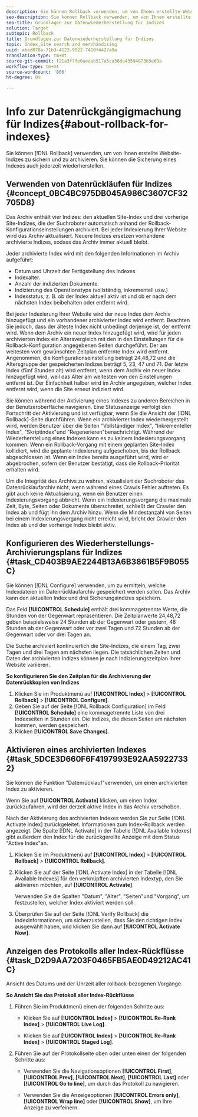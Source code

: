```yaml
---
description: Sie können Rollback verwenden, um von Ihnen erstellte Website-Indizes zu sichern und zu archivieren. Sie können die Sicherung eines Indexes auch jederzeit wiederherstellen.
seo-description: Sie können Rollback verwenden, um von Ihnen erstellte Website-Indizes zu sichern und zu archivieren. Sie können die Sicherung eines Indexes auch jederzeit wiederherstellen.
seo-title: Grundlagen zur Datenwiederherstellung für Indizes
solution: Target
subtopic: Rollback
title: Grundlagen zur Datenwiederherstellung für Indizes
topic: Index,Site search and merchandising
uuid: abed878a-71b3-4122-9822-7410f4427a9a
translation-type: tm+mt
source-git-commit: f21a3f7fe0aeaab517a5ca36da43594873b3e69a
workflow-type: tm+mt
source-wordcount: '866'
ht-degree: 0%

---
```



# Info zur Datenrückgängigmachung für Indizes{#about-rollback-for-indexes}

Sie können [!DNL Rollback] verwenden, um von Ihnen erstellte Website-Indizes zu sichern und zu archivieren. Sie können die Sicherung eines Indexes auch jederzeit wiederherstellen.

## Verwenden von Datenrückläufen für Indizes {#concept_0BC4BC975DB045A986C3607CF32705D8}

Das Archiv enthält vier Indizes: den aktuellen Site-Index und drei vorherige Site-Indizes, die der Suchroboter automatisch anhand der Rollback-Konfigurationseinstellungen archiviert. Bei jeder Indexierung Ihrer Website wird das Archiv aktualisiert. Neuere Indizes ersetzen vorhandene archivierte Indizes, sodass das Archiv immer aktuell bleibt.

Jeder archivierte Index wird mit den folgenden Informationen im Archiv aufgeführt:

* Datum und Uhrzeit der Fertigstellung des Indexes
* Indexalter.
* Anzahl der indizierten Dokumente.
* Indizierung des Operationstyps (vollständig, inkrementell usw.)
* Indexstatus, z. B. ob der Index aktuell aktiv ist und ob er nach dem nächsten Index beibehalten oder entfernt wird.

Bei jeder Indexierung Ihrer Website wird der neue Index dem Archiv hinzugefügt und ein vorhandener archivierter Index wird entfernt. Beachten Sie jedoch, dass der älteste Index nicht unbedingt derjenige ist, der entfernt wird. Wenn dem Archiv ein neuer Index hinzugefügt wird, wird für jeden archivierten Index ein Altersvergleich mit den in den Einstellungen für die Rollback-Konfiguration angegebenen Seiten durchgeführt. Der am weitesten vom gewünschten Zeitplan entfernte Index wird entfernt. Angenommen, die Konfigurationseinstellung beträgt 24,48,72 und die Altersgruppe der gespeicherten Indizes beträgt 5, 23, 47 und 71. Der letzte Index (fünf Stunden alt) wird entfernt, wenn dem Archiv ein neuer Index hinzugefügt wird, weil das Alter am weitesten von den Einstellungen entfernt ist. Der Einfachheit halber wird im Archiv angegeben, welcher Index entfernt wird, wenn die Site erneut indiziert wird.

Sie können während der Aktivierung eines Indexes zu anderen Bereichen in der Benutzeroberfläche navigieren. Eine Statusanzeige verfolgt den Fortschritt der Aktivierung und ist verfügbar, wenn Sie die Ansicht der [!DNL Rollback]-Seite durchführen. Wenn ein archivierter Index wiederhergestellt wird, werden Benutzer über die Seiten &quot;Vollständiger Index&quot;, &quot;Inkrementeller Index&quot;, &quot;Skriptindex&quot;und &quot;Regenerieren&quot;benachrichtigt. Während der Wiederherstellung eines Indexes kann es zu keinem Indexierungsvorgang kommen. Wenn ein Rollback-Vorgang mit einem geplanten Site-Index kollidiert, wird die geplante Indexierung aufgeschoben, bis der Rollback abgeschlossen ist. Wenn ein Index bereits ausgeführt wird, wird er abgebrochen, sofern der Benutzer bestätigt, dass die Rollback-Priorität erhalten wird.

Um die Integrität des Archivs zu wahren, aktualisiert der Suchroboter das Datenrücklaufarchiv nicht, wenn während eines Crawls Fehler auftreten. Es gibt auch keine Aktualisierung, wenn ein Benutzer einen Indexierungsvorgang abbricht. Wenn ein Indexierungsvorgang die maximale Zeit, Byte, Seiten oder Dokumente überschreitet, schließt der Crawler den Index ab und fügt ihn dem Archiv hinzu. Wenn die Mindestanzahl von Seiten bei einem Indexierungsvorgang nicht erreicht wird, bricht der Crawler den Index ab und der vorherige Index bleibt aktiv.

## Konfigurieren des Wiederherstellungs-Archivierungsplans für Indizes {#task_CD403B9AE2244B13A6B3861B5F9B055C}

Sie können [!DNL Configure] verwenden, um zu ermitteln, welche Indexdateien im Datenrücklaufarchiv gespeichert werden sollen. Das Archiv kann den aktuellen Index und drei Sicherungsindizes speichern.

Das Feld **[!UICONTROL Schedule]** enthält drei kommagetrennte Werte, die Stunden von der Gegenwart repräsentieren. Die Zeitplanwerte 24,48,72 geben beispielsweise 24 Stunden ab der Gegenwart oder gestern, 48 Stunden ab der Gegenwart oder vor zwei Tagen und 72 Stunden ab der Gegenwart oder vor drei Tagen an.

Die Suche archiviert kontinuierlich die Site-Indizes, die einem Tag, zwei Tagen und drei Tagen am nächsten liegen. Die tatsächlichen Zeiten und Daten der archivierten Indizes können je nach Indizierungszeitplan Ihrer Website variieren.

**So konfigurieren Sie den Zeitplan für die Archivierung der Datenrückkopien von Indizes**

1. Klicken Sie im Produktmenü auf **[!UICONTROL Index]** > **[!UICONTROL Rollback]** > **[!UICONTROL Configure]**.
1. Geben Sie auf der Seite [!DNL Rollback Configuration] im Feld **[!UICONTROL Schedule]** eine kommagetrennte Liste von drei Indexseiten in Stunden ein. Die Indizes, die diesen Seiten am nächsten kommen, werden gespeichert.
1. Klicken **[!UICONTROL Save Changes]**.

## Aktivieren eines archivierten Indexes {#task_5DCE3D660F6F4197993E92AA59227332}

Sie können die Funktion &quot;Datenrücklauf&quot;verwenden, um einen archivierten Index zu aktivieren.

Wenn Sie auf **[!UICONTROL Activate]** klicken, um einen Index zurückzufahren, wird der derzeit aktive Index in das Archiv verschoben.

Nach der Aktivierung des archivierten Indexes werden Sie zur Seite [!DNL Activate Index] zurückgeleitet. Informationen zum Index-Rollback werden angezeigt. Die Spalte [!DNL Activate] in der Tabelle [!DNL Available Indexes] gibt außerdem den Index für die zurückgerollte Anzeige mit dem Status &quot;Active Index&quot;an.

1. Klicken Sie im Produktmenü auf **[!UICONTROL Index]** > **[!UICONTROL Rollback]** > **[!UICONTROL Rollback]**.
1. Klicken Sie auf der Seite [!DNL Activate Index] in der Tabelle [!DNL Available Indexes] für den verknüpften archivierten Indextyp, den Sie aktivieren möchten, auf **[!UICONTROL Activate]**.

   Verwenden Sie die Spalten &quot;Datum&quot;, &quot;Alter&quot;, &quot;Seiten&quot;und &quot;Vorgang&quot;, um festzustellen, welcher Index aktiviert werden soll.
1. Überprüfen Sie auf der Seite [!DNL Verify Rollback] die Indexinformationen, um sicherzustellen, dass Sie den richtigen Index ausgewählt haben, und klicken Sie dann auf **[!UICONTROL Activate Now]**.

## Anzeigen des Protokolls aller Index-Rückflüsse {#task_D2D9AA7203F0465FB5AE0D49212AC41C}

Ansicht des Datums und der Uhrzeit aller rollback-bezogenen Vorgänge

**So Ansicht Sie das Protokoll aller Index-Rückflüsse**

1. Führen Sie im Produktmenü einen der folgenden Schritte aus:

   * Klicken Sie auf **[!UICONTROL Index]** > **[!UICONTROL Re-Rank Index]** > **[!UICONTROL Live Log]**.

   * Klicken Sie auf **[!UICONTROL Index]** > **[!UICONTROL Re-Rank Index]** > **[!UICONTROL Staged Log]**.

1. Führen Sie auf der Protokollseite oben oder unten einen der folgenden Schritte aus:

   * Verwenden Sie die Navigationsoptionen **[!UICONTROL First]**, **[!UICONTROL Prev]**, **[!UICONTROL Next]**, **[!UICONTROL Last]** oder **[!UICONTROL Go to line]**, um durch das Protokoll zu navigieren.

   * Verwenden Sie die Anzeigeoptionen **[!UICONTROL Errors only]**, **[!UICONTROL Wrap line]** oder **[!UICONTROL Show]**, um Ihre Anzeige zu verfeinern.

